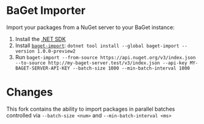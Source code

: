 # BaGet Importer

Import your packages from a NuGet server to your BaGet instance:

1. Install the [.NET SDK](https://dotnet.microsoft.com/download)
1. Install [`baget-import`](https://www.nuget.org/packages/baget-import/): `dotnet tool install --global baget-import --version 1.0.0-preview2`
1. Run `baget-import --from-source https://api.nuget.org/v3/index.json --to-source http://my-baget-server.test/v3/index.json --api-key MY-BAGET-SERVER-API-KEY --batch-size 1000 --min-batch-interval 1000`


# Changes
This fork contains the ability to import packages in parallel batches controlled via `--batch-size <num>` and `--min-batch-interval <ms>`